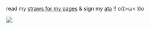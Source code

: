 
 read my [straws for my pages](https://chuckysbride.straw.page/) & sign my [ata](https://lenzshire.atabook.org/?page=1) !! o((>ω< ))o

![](https://files.catbox.moe/auz5cx.webp)
